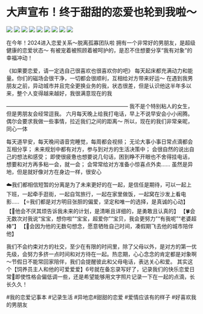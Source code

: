 # 大声宣布！终于甜甜的恋爱也轮到我啦～

![](img/519e6eaa-764c-4d76-926f-1df0b91bf2a8.jpg)
![](img/7a1989c4-0273-4a66-9f2b-526f72e9e7e2.jpg)
![](img/60ad36a1-f699-4d33-a256-c6877003d52a.jpg)
![](img/610d40d7-1f4d-4168-bc9b-a5d419e4651d.jpg)
![](img/6a897f0f-a408-4e67-a5d8-6ddd5e77064b.jpg)
![](img/90773118-781f-4e93-bc7f-b390bc9cbba2.jpg)
![](img/41877a9f-12f8-4c21-b504-b43cc4bd745b.jpg)
![](img/ccbc3a62-4647-4270-91d6-95b141821ab2.jpg)
![](img/21636140-ef44-4a7b-bd37-17c8aab4b6db.jpg)

在今年！2024进入恋爱关系～脱离孤寡团队啦
拥有一个非常好的男朋友，是超级健康的恋爱状态～
有被宠着被照顾着被呵护的，是忍不住想要分享“我有对象”的幸福冲动！
 
《如果要恋爱，请一定选自己很喜欢也很喜欢你的吧》
每天起床都充满动力和能量。你们的磁场会很干净，一切都会很顺利，互相给对方带来好运～
在遇到我男朋友之前，异动城市并且完全更换业务的我，状态很差，但是认识他这半年多以来，整个人变得越来越好，我很满意现在的我
 
———————————————————————
我不是个特别粘人的女生，但是男朋友会经常逗我。
六月每天晚上给我打电话，早上不说早安会小小闹腾。
偶尔会要求我做一些事情，拉近我们之间的距离～
所以，现在的我们非常亲昵，同心一体
 
每天道早安，每天晚间语音完睡觉，每周都会视频；
无论大事小事日常点滴都会互相分享；
未来规划中都有对方，参与到对方的生活决策中；
会很自然的说出自己的想法和感受；
即使很疲惫也想要说几句话，困到睁不开眼也不舍得挂电话，想要和对方再多粘一会，就一会；
会常常给对方准备小惊喜点外卖……
虽然是异地，但是就好像对方在身边一样，很安心
 
☁️我们都相信短暂的分离是为了未来更好的在一起，是信任是期待，可以一起上下班，一起牵手逛街，一起自驾旅行，一起在家里做饭，一起窝在沙发上看电影.....
【⭐️我们都是对方明目张胆的偏爱，坚定和唯一的选择，是真诚的心动】
【🌻他会不厌其烦告诉我未来的计划，是清晰且详细的，是勇敢且认真的】
【🍀会无数次对我说“宝宝，想你啦”“宝宝，超爱你”“宝贝，我会更努力”“有我呢”“老婆超棒”】
【🌙会因为他的无数句想念，愿意牺牲自己时间，凑假期飞去他的城市陪伴他】
 
我们不会约束对方的社交，至少在有限的时间里，除了父母以外，是对方的第一优先级，会努力多挤一点时间和对方待在一起。热恋期，心心念念的肯定都是对象啊～节假日不能常回家陪伴，我们会提醒彼此和父母电话，表达关心和爱。
其实这个【饲养员主人和他的可爱爱爱】6号就在备忘录写好了，记录我们的快乐恋爱日常🎊即使性格会偏低调一些，还是希望能够用文字照片记录一下在一起的点滴，长长久久！
 
#我的恋爱记事本 #记录生活 #异地恋#甜甜的恋爱 #爱情应该有的样子 #好喜欢我的男朋友